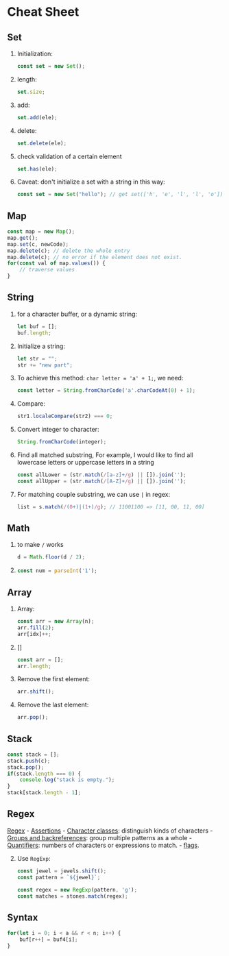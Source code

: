 # Cheat Sheet
## Set
1. Initialization:
    ```javascript
    const set = new Set();
    ```
2. length:
    ```javascript
    set.size;
    ```
3. add:
    ```javascript
    set.add(ele);
    ```
4. delete:
    ```javascript
    set.delete(ele);
    ```
5. check validation of a certain element
    ```javascript
    set.has(ele);
    ```
6. Caveat: don't initialize a set with a string in this way:
    ```javascript
    const set = new Set("hello"); // get set(['h', 'e', 'l', 'l', 'o'])
    ```

## Map

```javascript
const map = new Map();
map.get();
map.set(c, newCode);
map.delete(c); // delete the whole entry
map.delete(c); // no error if the element does not exist.
for(const val of map.values()) {
    // traverse values
}
```


## String
1. for a character buffer, or a dynamic string:
    ```javascript
    let buf = [];
    buf.length;
    ```
2. Initialize a string:
    ```javascript
    let str = "";
    str += "new part";
    ```
3. To achieve this method: `char letter = 'a' + 1;`, we need:
    ```javascript
    const letter = String.fromCharCode('a'.charCodeAt(0) + 1);
    ```
4. Compare:
    ```javascript
    str1.localeCompare(str2) === 0;
    ```
5. Convert integer to character:
    ```javascript
    String.fromCharCode(integer);
    ```
6. Find all matched substring, For example, I would like to find all lowercase letters or uppercase letters in a string
    ```javascript
    const allLower = (str.match(/[a-z]+/g) || []).join('');
    const allUpper = (str.match(/[A-Z]+/g) || []).join('');
    ```
7. For matching couple substring, we can use `|` in regex:
    ```javascript
    list = s.match(/(0+)|(1+)/g); // 11001100 => [11, 00, 11, 00]
    ```

## Math
1. to make `/` works
    ```javascript
    d = Math.floor(d / 2);
    ```
2. 
    ```javascript
    const num = parseInt('1');
    ```

## Array
1. Array:
    ```javascript
    const arr = new Array(n);
    arr.fill(2);
    arr[idx]++;
    ```
2. []
    ```javascript
    const arr = [];
    arr.length;
    ```
3. Remove the first element:
    ```javascript
    arr.shift();
    ```
4. Remove the last element:
    ```javascript
    arr.pop();
    ```

## Stack
```javascript
const stack = [];
stack.push(c);
stack.pop();
if(stack.length === 0) {
    console.log("stack is empty.");
}
stack[stack.length - 1];
```

## Regex
[Regex](https://developer.mozilla.org/en-US/docs/Web/JavaScript/Guide/Regular_expressions)
    - [Assertions](https://developer.mozilla.org/en-US/docs/Web/JavaScript/Guide/Regular_expressions/Assertions)
    - [Character classes](https://developer.mozilla.org/en-US/docs/Web/JavaScript/Guide/Regular_expressions/Character_classes): distinguish kinds of characters
    - [Groups and backreferences](https://developer.mozilla.org/en-US/docs/Web/JavaScript/Guide/Regular_expressions/Groups_and_backreferences): group multiple patterns as a whole
    - [Quantifiers](https://developer.mozilla.org/en-US/docs/Web/JavaScript/Guide/Regular_expressions/Quantifiers): numbers of characters or expressions to match.
    - [flags](https://developer.mozilla.org/en-US/docs/Web/JavaScript/Reference/Global_Objects/RegExp/RegExp#parameters).

2. Use `RegExp`:
    ```javascript
    const jewel = jewels.shift();
    const pattern = `${jewel}`;

    const regex = new RegExp(pattern, 'g');
    const matches = stones.match(regex);
    ```

## Syntax
```javascript
for(let i = 0; i < a && r < n; i++) {
    buf[r++] = buf4[i];
}
```